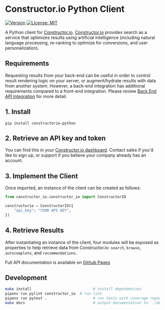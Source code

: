 # Constructor.io Python Client

[![Version](https://img.shields.io/pypi/v/constructor-io.svg)](https://pypi.python.org/pypi/constructor-io)
[![License: MIT](https://img.shields.io/badge/License-MIT-green.svg)](https://opensource.org/licenses/MIT)

A Python client for [Constructor.io](http://constructor.io/). [Constructor.io](http://constructor.io/) provides search as a service that optimizes results using artificial intelligence (including natural language processing, re-ranking to optimize for conversions, and user personalization).

## Requirements

Requesting results from your back-end can be useful in order to control result rendering logic on your server, or augment/hydrate results with data from another system. However, a back-end integration has additional requirements compared to a front-end integration. Please review [Back End API Integration](https://constructorio.zendesk.com/hc/en-us/articles/360047993194-Back-end-API-Integration) for more detail.

## 1. Install

```
pip install constructorio-python
```

## 2. Retrieve an API key and token

You can find this in your [Constructor.io dashboard](https://constructor.io/dashboard). Contact sales if you'd like to sign up, or support if you believe your company already has an account.

## 3. Implement the Client

Once imported, an instance of the client can be created as follows:

```python
from constructor_io.constructor_io import ConstructorIO

constructorio = ConstructorIO({
    "api_key": "YOUR API KEY",
})
```

## 4. Retrieve Results

After instantiating an instance of the client, four modules will be exposed as properties to help retrieve data from Constructor.io: `search`, `browse`, `autocomplete`, and `recommendations`.

Full API documentation is available on [Github Pages](https://constructor-io.github.io/constructorio-python)

## Development

```bash
make install                            # install dependencies
pipenv run pylint constructor_io  # run lint
pipenv run pytest .                     # run tests with coverage report
make docs                               # output documentation to `./docs` directory
```


